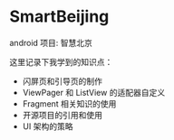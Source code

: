 # SmartBeijing
android 项目: 智慧北京

这里记录下我学到的知识点：

- 闪屏页和引导页的制作
- ViewPager 和 ListView 的适配器自定义
- Fragment 相关知识的使用
- 开源项目的引用和使用
- UI 架构的策略
